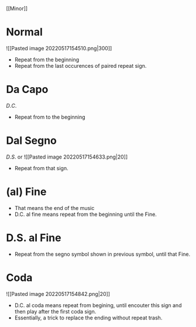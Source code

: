 [[Minor]]
# Normal

![[Pasted image 20220517154510.png|300]]
- Repeat from the beginning
- Repeat from the last occurences of paired repeat sign.
# Da Capo
$D.C.$
- Repeat from to the beginning
# Dal Segno
$D.S.$ or 
![[Pasted image 20220517154633.png|20]]
- Repeat from that sign.
# (al) Fine
- That means the end of the music
- D.C. al fine means repeat from the beginning until the Fine.
 # D.S. al Fine
 - Repeat from the segno symbol shown in previous symbol, until that Fine.
# Coda
![[Pasted image 20220517154842.png|20]]
- D.C. al coda means repeat from begining, until encouter this sign and then play after the first coda sign.
- Essentially, a trick to replace the ending without repeat trash.

